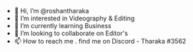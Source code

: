 - 👋 Hi, I’m @roshantharaka
- 👀 I’m interested in Videography & Editing
- 🌱 I’m currently learning Business
- 💞️ I’m looking to collaborate on Editor's
- 📫 How to reach me .
find me on Discord - Tharaka #3562

<!---
roshantharaka/roshantharaka is a ✨ special ✨ repository because its `README.md` (this file) appears on your GitHub profile.
You can click the Preview link to take a look at your changes.
--->

